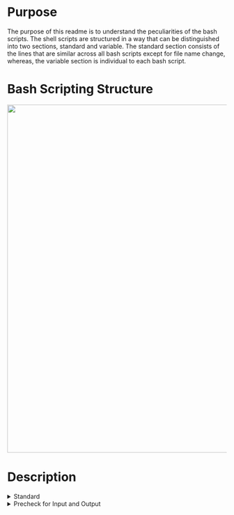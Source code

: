 # Purpose
 
The purpose of this readme is to understand the peculiarities of the bash scripts. The shell scripts are structured in a way that can be distinguished into two sections, standard and variable. The standard section consists of the lines that are similar across all bash scripts except for file name change, whereas, the variable section is individual to each bash script.
 
# Bash Scripting Structure
 
<img src="https://user-images.githubusercontent.com/43070131/56844379-0708f280-6875-11e9-9efa-7b03910e5917.PNG" width="800">

# Description

<details>
<summary>
Standard
</summary>

<details>
  <summary>
   Manifest, Usage Docs and Set Checks
  </summary> 
 
 ```
 #!/bin/bash
 ```
The #!/bin/bash command is mandatory and it is best practices for script writing in bash.
It is a standalone executable and when invoked, ./filename.sh needs to be typed and it should run.

 ```
read -r -d '' MANIFEST << MANIFEST
 ```
MANIFEST is a built-in bash command. This command is essential for debugging because if the workflow was executed and variants were called, users should be able to track the history. 
 
 ```
 *****************************************************************************
`readlink -m $0`
called by: `whoami` on `date`
command line input: ${@}
*****************************************************************************
 ```
This command is essential for debugging because it stores the details about who ran the workflow and when.

```
set -o errexit
```
This statement requires that bash scripts exit whenever there is an error.
Usually, bash scripts continue to run even if one command failed.
-o errexit will prevent that from happening and will quit if any error occurs at all.

```
set -o pipefail
```
-o pipefail sets the exit code in the pipeline to the right most command to exit with a non-zero status.

```
set -o nounset
```
The -o nounset is used to error out any variable that is not defined in the script.
This requires that all variables are defined and it should not have any loose variables that are no longer needed.

```
SCRIPT_NAME=trim_sequences.sh
SGE_JOB_ID=TBD   # placeholder until we parse job ID
SGE_TASK_ID=TBD  # placeholder until we parse task ID
```
This script records the actual Job ID’s of every bioinformatics tasks that runs on the cluster.

</details>

<details>
  <summary>
   Logging Functions
  </summary>
 
 ```
 function checkArg()
{
    if [[ "${OPTARG}" == -* ]]; then
        echo -e "\nError with option -${OPT} in command. Option passed incorrectly or without argument.\n"
        echo -e "\n${DOCS}\n"
        exit 1;
    fi
}
 ```
The function checkArg() checks whether the option argument was passed correctly or not.
If any option is passed incorrectly, than the script will display the error "Error with option -${OPT} in command. Option passed incorrectly or without argument.\n"

</details>

<details>
  <summary>
   Getopts Argument Parser
  </summary>
 
 ```
 while getopts ":hl:r:A:C:t:P:s:e:F:d" OPT
do
               case ${OPT} in
                              h )  echo -e "\n${DOCS}\n"
                                             exit 0
                                         ...
                                         ...
                                         ...
                           : )     echo -e "\nOption -${OPTARG} requires an argument.\n\n${DOCS}\n" exit 1
                                     
               esac
done
 ```
 Principles for the Getopts Argument Parser of the script:

1. A colon after the letter means that it is mandatory and if the colon is not present, it means that it is optional.

2. Hence, we prepend the list before the colon because if an invalid option is provided, than the " \? " will be called. The only reason to allow the getops fuction to land to the "/?" case is if we have invalid option to prepend the list by a colon.

3. Each colon is being read separately. The getopts loop is reading consecutively. The case command assigns each argument entered to a variable and checks to make sure that a valid argument was entered for the options that require one. For example, ‘-d’ is the debug command and should never receive an argument following it. If it did, this would throw an error.

4. The colon at the beginning of the list turns off bash’s built-in error reporting, allowing us to handle errors with our checkArg function and the functions that follow, and allowing us to handle no arguments and bad arguments in a more meaningful way. If you pass in an option that is not recognized, the case statement will reach “/?” and it will print an invalid option statement. The final colon case is to ensure that every required option received an argument.
 
</details>
</details>

<details>
<summary>
Precheck for Input and Output
</summary> 
```
 source ${SHARED_FUNCTIONS}
 
checkVar "${SAMPLE+x}" "Missing sample name option: -s" $LINENO
  
ERRLOG=${SAMPLE}.trimming.${SGE_JOB_ID}.log
    ....
    ....
echo "${MANIFEST}" >> "${ERRLOG}"
  
checkVar "${ENV_PROFILE+x}" "Missing environmental profile option: -e" $LINENO
source ${ENV_PROFILE}
  
checkVar "${ADAPTERS+x}" "Missing adapters file option: -A" $LINENO
        ....
        ....
checkVar "${INPUT2+x}" "Missing read 2 option: -r. If running a single-end job, set -r null in command." $LINENO
  
checkVar "${IS_PAIRED_END+x}" "Missing paired-end option: -P" $LINENO
  
if [[ "${IS_PAIRED_END}" != true ]] && [[ "${IS_PAIRED_END}" != false ]]
then
        ....
        ....
fi
if [[ "${IS_PAIRED_END}" == true ]]
then
        ....
        ....
fi
if [[ "${IS_PAIRED_END}" == false ]]
        ....
        ....
fi
 
checkVar "${CUTADAPT+x}" "Missing CutAdapt software path option: -C" $LINENO
checkDir ${CUTADAPT} "Cutadapt directory ${CUTADAPT} is not a directory or does not exist." $LINENO
checkVar "${THR+x}" "Missing threads option: -t" $LINENO
```
Precheck calls functions from the shared functions.sh file to perform the following operations:

1. Checks if the sample name variable exists or not
2. Creates log for JOB_ID/script and tool
3. Sends Manifest to the Log
4. Sources the file with environmental profile variables
5. Check if input files, directories, and variables are non-zero
In the case of adapters, if the adapters string is defined to the full path of the file than the variable is set and we do not need to check that file as it would have been checked by the parser.So, the argument to the full path to the adapter file + x ( "${ADAPTERS+x} ") will be passed into the checkVar.It will check it as the first variable of the string and will not throw an error by setting the error code not equal to 1.However, if the full path to the adapter file is not defined than string + x is passed and bash will pass the empty string as the first variable. The exit code will be set to 1 and an error will be thrown.
</details>
